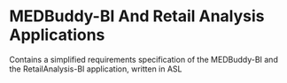# MEDBuddy-BI And Retail Analysis Applications
Contains a simplified requirements specification of the MEDBuddy-BI and the RetailAnalysis-BI application, written in ASL
